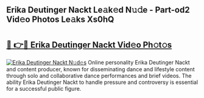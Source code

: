 ## Erika Deutinger Nackt Le𝚊k𝚎d N𝚞𝚍e - Part-od2 Vid𝚎o Photos Le𝚊ks Xs0hQ

# <h2><a href="http://fb3jq88.evod.top/?m=Erika+Deutinger+Nackt">🔗 👉🔴 Erika Deutinger Nackt Vid𝚎o Ph𝚘t𝚘s</a></h2>

[![Erika Deutinger Nackt N𝚞d𝚎s](https://i.imgur.com/8V9OHl7.gif)](http://fb3jq88.evod.top/?m=Erika+Deutinger+Nackt)
Online personality Erika Deutinger Nackt and content producer, known for disseminating dance and lifestyle content through solo and collaborative dance performances and brief videos. The ability Erika Deutinger Nackt to handle pressure and controversy is essential for a successful public figure. 
